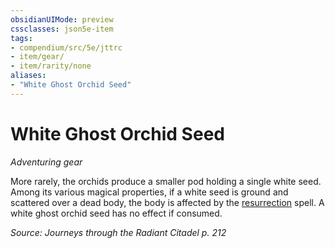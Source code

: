 ```yaml
---
obsidianUIMode: preview
cssclasses: json5e-item
tags:
- compendium/src/5e/jttrc
- item/gear/
- item/rarity/none
aliases: 
- "White Ghost Orchid Seed"
---
```

# White Ghost Orchid Seed
*Adventuring gear*  


More rarely, the orchids produce a smaller pod holding a single white seed. Among its various magical properties, if a white seed is ground and scattered over a dead body, the body is affected by the [resurrection](2-Mechanics/CLI/spells/resurrection.md) spell. A white ghost orchid seed has no effect if consumed.

*Source: Journeys through the Radiant Citadel p. 212*
